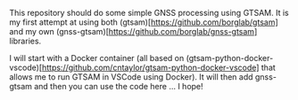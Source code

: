 This repository should do some simple GNSS processing using GTSAM.  It is my first attempt at using both (gtsam)[https://github.com/borglab/gtsam] and my own (gnss-gtsam)[https://github.com/borglab/gnss-gtsam] libraries.

I will start with a Docker container (all based on (gtsam-python-docker-vscode)[https://github.com/cntaylor/gtsam-python-docker-vscode] that allows me to run GTSAM in VSCode using Docker).  It will then add gnss-gtsam and then you can use the code here ... I hope!